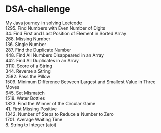 # DSA-challenge
My Java journey in solving Leetcode
<br/>
  1295. Find Numbers with Even Number of Digits
<br/>
  34. Find First and Last Position of Element in Sorted Array
<br/>
  268. Missing Number
<br/>
  136. Single Number
<br/>
  287. Find the Duplicate Number
<br/>
  448. Find All Numbers Disappeared in an Array
<br/>
  442. Find All Duplicates in an Array
<br/>
  3110. Score of a String
<br/>
  344. Reverse a String
<br/>
 2582. Pass the Pillow
<br/>
  1509. Minimum Difference Between Largest and Smallest Value in Three Moves
<br/>
  645. Set Mismatch
<br/>
  1518. Water Bottles
<br/>
  1823. Find the Winner of the Circular Game
<br/>
  41. First Missing Positive
<br/>
  1342. Number of Steps to Reduce a Number to Zero
<br/>
  1701. Average Waiting Time
<br/>
  8. String to Integer (atoi)
<br/>
